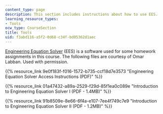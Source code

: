 ```yaml
---
content_type: page
description: This section includes instructions about how to use EES.
learning_resource_types:
- Tools
ocw_type: CourseSection
title: Tools
uid: f3abd116-a5f2-0d68-c34f-bd05362d1aec
---
```


[Engineering Equation Solver](https://fchartsoftware.com/ees/) (EES) is a software used for some homework assignments in this course. The following files are courtesy of Omar Labban. Used with permission.

{{% resource_link 9e0f183f-f016-1572-b735-ccf18d7e3573 "Engineering Equation Solver Access Instructions (PDF)" %}}

{{% resource_link 01a47432-a89a-2529-f29d-85f1ea0c089e "Introduction to Engineering Equation Solver I (PDF - 1.4MB)" %}}

{{% resource_link 91b8509e-8e66-6f4a-e107-7ee4f749c7e9 "Introduction to Engineering Equation Solver II (PDF - 1.2MB)" %}}